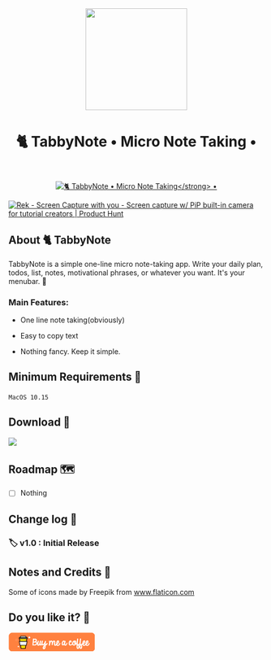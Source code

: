 <div align="center">
	<img src="https://imgur.com/iMHjFcU.png" width="200" height="200" />
	<h1><strong>🐈 TabbyNote • Micro Note Taking</strong> •</h1>
	
</div>
<br>

<p align="center">
<a href="https://apps.apple.com/us/app/rek-screen-capture-with-pip/id1543879930" target="_blank">
    <img
      src="https://github.com/thetabbycat/Rek/blob/main/demo.gif?raw=true"
      height="420"
      alt="🐈 TabbyNote • Micro Note Taking</strong> •"
      title="🐈 TabbyNote • Micro Note Taking</strong> •"
    /></a>

<a href="https://www.producthunt.com/posts/rek-screen-capture-with-you?utm_source=badge-featured&utm_medium=badge&utm_souce=badge-rek-screen-capture-with-you" target="_blank"><img src="https://api.producthunt.com/widgets/embed-image/v1/featured.svg?post_id=277727&theme=dark" alt="Rek - Screen Capture with you - Screen capture w/ PiP built-in camera for tutorial creators | Product Hunt" style="width: 250px; height: 54px;" width="250" height="54" /></a>
	
  </p>
 

## About 🐈 TabbyNote

TabbyNote is a simple one-line micro note-taking app. Write your daily plan, todos, list, notes, motivational phrases, or whatever you want. It's your menubar.  🙌 


### Main Features:

- One line note taking(obviously)

- Easy to copy text 

- Nothing fancy. Keep it simple.


## Minimum Requirements 🤔

`MacOS 10.15`

## Download 🚀

[![](https://linkmaker.itunes.apple.com/assets/shared/badges/en-us/macappstore-lrg.svg)](https://apps.apple.com/us/app/rek-screen-capture-with-pip/id1543879930)

## Roadmap 🗺

- [ ] Nothing

## Change log 🧠

### 🏷 v1.0 : Initial Release


## Notes and Credits 🍍

Some of icons made by Freepik from www.flaticon.com

## Do you like it? 🙌

[![Buy Me A Coffee](https://raw.githubusercontent.com/stevenselcuk/palamut/master/tools/orange_img.png)](https://www.buymeacoffee.com/stevenselcuk)


